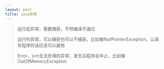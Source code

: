 ```yaml
---
layout: post
title: java异常
---
```


> 运行前异常，需要捕获，不然编译不通过
>
> 运行时异常，可以捕获也可以不捕获，比如像NullPointerException，认真写程序的话应该可以避免
>
> Error，jvm无法处理的异常，发生后程序会中止，比如像OutOfMemoryException
